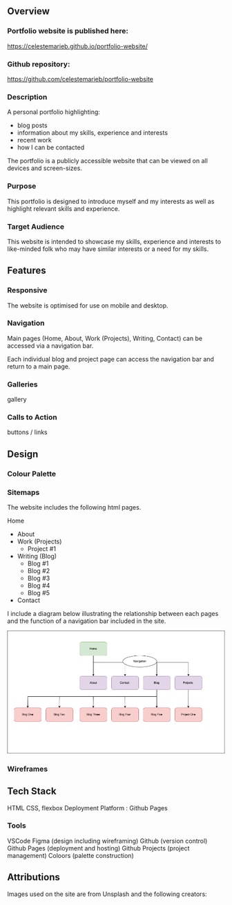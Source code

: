 ## Overview 

### Portfolio website is published here: 

https://celestemarieb.github.io/portfolio-website/

### Github repository: 

https://github.com/celestemarieb/portfolio-website

### Description 

A personal portfolio highlighting: 
- blog posts 
- information about my skills, experience and interests 
- recent work 
- how I can be contacted 

The portfolio is a publicly accessible website that can be viewed on all devices and screen-sizes. 

### Purpose

This portfolio is designed to introduce myself and my interests as well as highlight relevant skills and experience. 

### Target Audience 

This website is intended to showcase my skills, experience and interests to like-minded folk who may have similar interests or a need for my skills. 

## Features 

### Responsive 

The website is optimised for use on mobile and desktop. 

### Navigation 

Main pages (Home, About, Work (Projects), Writing, Contact) can be accessed via a navigation bar. 

Each individual blog and project page can access the navigation bar and return to a main page. 

### Galleries 

gallery 

### Calls to Action

buttons / links 

## Design 

### Colour Palette 


### Sitemaps 

The website includes the following html pages. 

Home
- About  
- Work (Projects) 
  - Project #1 
- Writing (Blog)
    - Blog #1 
    - Blog #2 
    - Blog #3
    - Blog #4 
    - Blog #5
- Contact 

I include a diagram below illustrating the relationship between each pages and the function of a navigation bar included in the site. 

![Portfolio Sitemap](./docs/portfolio.sitemap.png "Portfolio Sitemap")

### Wireframes 


## Tech Stack 

HTML
CSS, flexbox
Deployment Platform : Github Pages

### Tools 

VSCode 
Figma (design including wireframing)
Github (version control)
Github Pages (deployment and hosting)
Github Projects (project management)
Coloors (palette construction)

## Attributions 

Images used on the site are from Unsplash and the following creators: 
